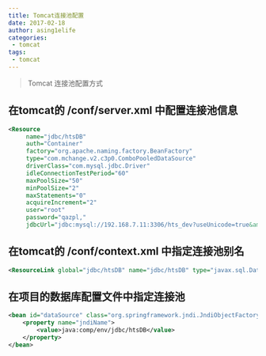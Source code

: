 ```yaml
---
title: Tomcat连接池配置
date: 2017-02-18
author: asing1elife
categories:
 - tomcat
tags:
 - tomcat
---
```

> Tomcat 连接池配置方式  

## 在tomcat的 /conf/server.xml 中配置连接池信息
```xml
<Resource 
     name="jdbc/htsDB" 
     auth="Container"
     factory="org.apache.naming.factory.BeanFactory" 
     type="com.mchange.v2.c3p0.ComboPooledDataSource"
     driverClass="com.mysql.jdbc.Driver"
     idleConnectionTestPeriod="60"
     maxPoolSize="50"
     minPoolSize="2"
     maxStatements="0"
     acquireIncrement="2" 
     user="root"
     password="qazpl,"
     jdbcUrl="jdbc:mysql://192.168.7.11:3306/hts_dev?useUnicode=true&amp;characterEncoding=utf-8"/>
```

## 在tomcat的 /conf/context.xml 中指定连接池别名
```xml
<ResourceLink global="jdbc/htsDB" name="jdbc/htsDB" type="javax.sql.DataSource"/>  
```

## 在项目的数据库配置文件中指定连接池
```xml
<bean id="dataSource" class="org.springframework.jndi.JndiObjectFactoryBean">
    <property name="jndiName">
        <value>java:comp/env/jdbc/htsDB</value>
    </property>
</bean>
```